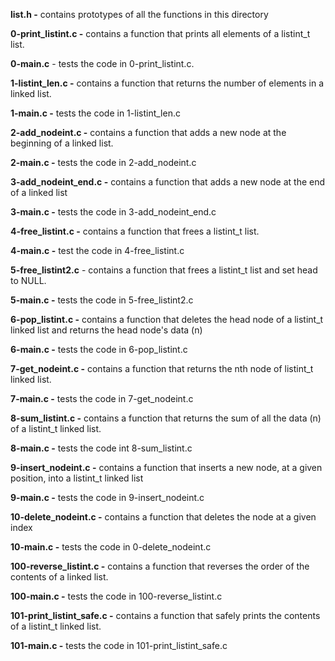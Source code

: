 **list.h -** contains prototypes of all the functions in this directory

**0-print_listint.c -** contains a function that prints all elements of a listint_t list.

**0-main.c** - tests the code in 0-print_listint.c.

**1-listint_len.c -** contains a function that returns the number of elements in a linked list.

**1-main.c -** tests the code in 1-listint_len.c

**2-add_nodeint.c -** contains a function that adds a new node at the beginning of a linked list.

**2-main.c -** tests the code in 2-add_nodeint.c

**3-add_nodeint_end.c -**  contains a function that adds a new node at the end of a linked list

**3-main.c -** tests the code in 3-add_nodeint_end.c

**4-free_listint.c -** contains a function that frees a listint_t list.

**4-main.c -**  test the code in 4-free_listint.c

**5-free_listint2.c** - contains a function that frees a listint_t list and set head to NULL.

**5-main.c -** tests the code in 5-free_listint2.c

**6-pop_listint.c -** contains a function that deletes the head node of a listint_t linked list and returns the head node's data (n)

**6-main.c -** tests the code in 6-pop_listint.c

**7-get_nodeint.c -** contains a function that returns the nth node of listint_t linked list.

**7-main.c -**  tests the code in 7-get_nodeint.c

**8-sum_listint.c -** contains a function that returns the sum of all the data (n) of a listint_t linked list.

**8-main.c -** tests the code int 8-sum_listint.c

**9-insert_nodeint.c -** contains a function that inserts a new node, at a given position, into a listint_t linked list

**9-main.c -** tests the code in 9-insert_nodeint.c

**10-delete_nodeint.c -** contains a function that deletes  the node at a given index

**10-main.c -** tests the code in 0-delete_nodeint.c

**100-reverse_listint.c -** contains a function that reverses the order of the contents of a linked list.

**100-main.c -** tests the code in 100-reverse_listint.c

**101-print_listint_safe.c -** contains a function that safely prints the contents of a listint_t linked list.

**101-main.c -** tests the code in 101-print_listint_safe.c
